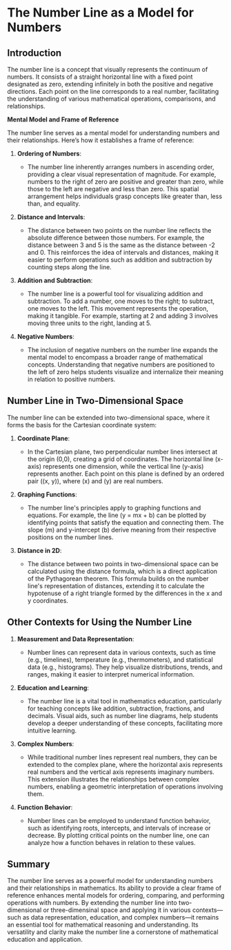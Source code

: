 # The Number Line as a Model for Numbers

## **Introduction**

The number line is a concept that visually represents the continuum of numbers. It consists of a straight horizontal line with a fixed point designated as zero, extending infinitely in both the positive and negative directions. Each point on the line corresponds to a real number, facilitating the understanding of various mathematical operations, comparisons, and relationships.

**Mental Model and Frame of Reference**

The number line serves as a mental model for understanding numbers and their relationships. Here’s how it establishes a frame of reference:

1. **Ordering of Numbers**:

    - The number line inherently arranges numbers in ascending order, providing a clear visual representation of magnitude. For example, numbers to the right of zero are positive and greater than zero, while those to the left are negative and less than zero. This spatial arrangement helps individuals grasp concepts like greater than, less than, and equality.

2. **Distance and Intervals**:

    - The distance between two points on the number line reflects the absolute difference between those numbers. For example, the distance between 3 and 5 is the same as the distance between -2 and 0. This reinforces the idea of intervals and distances, making it easier to perform operations such as addition and subtraction by counting steps along the line.

3. **Addition and Subtraction**:

    - The number line is a powerful tool for visualizing addition and subtraction. To add a number, one moves to the right; to subtract, one moves to the left. This movement represents the operation, making it tangible. For example, starting at 2 and adding 3 involves moving three units to the right, landing at 5.

4. **Negative Numbers**:

    - The inclusion of negative numbers on the number line expands the mental model to encompass a broader range of mathematical concepts. Understanding that negative numbers are positioned to the left of zero helps students visualize and internalize their meaning in relation to positive numbers.

## Number Line in Two-Dimensional Space

The number line can be extended into two-dimensional space, where it forms the basis for the Cartesian coordinate system:

1. **Coordinate Plane**:

    - In the Cartesian plane, two perpendicular number lines intersect at the origin (0,0), creating a grid of coordinates. The horizontal line (x-axis) represents one dimension, while the vertical line (y-axis) represents another. Each point on this plane is defined by an ordered pair \((x, y)\), where \(x\) and \(y\) are real numbers.

2. **Graphing Functions**:

    - The number line's principles apply to graphing functions and equations. For example, the line \(y = mx + b\) can be plotted by identifying points that satisfy the equation and connecting them. The slope \(m\) and y-intercept \(b\) derive meaning from their respective positions on the number lines.

3. **Distance in 2D**:

    - The distance between two points in two-dimensional space can be calculated using the distance formula, which is a direct application of the Pythagorean theorem. This formula builds on the number line's representation of distances, extending it to calculate the hypotenuse of a right triangle formed by the differences in the x and y coordinates.

## Other Contexts for Using the Number Line

1. **Measurement and Data Representation**:

    - Number lines can represent data in various contexts, such as time (e.g., timelines), temperature (e.g., thermometers), and statistical data (e.g., histograms). They help visualize distributions, trends, and ranges, making it easier to interpret numerical information.

2. **Education and Learning**:

    - The number line is a vital tool in mathematics education, particularly for teaching concepts like addition, subtraction, fractions, and decimals. Visual aids, such as number line diagrams, help students develop a deeper understanding of these concepts, facilitating more intuitive learning.

3. **Complex Numbers**:

    - While traditional number lines represent real numbers, they can be extended to the complex plane, where the horizontal axis represents real numbers and the vertical axis represents imaginary numbers. This extension illustrates the relationships between complex numbers, enabling a geometric interpretation of operations involving them.

4. **Function Behavior**:

    - Number lines can be employed to understand function behavior, such as identifying roots, intercepts, and intervals of increase or decrease. By plotting critical points on the number line, one can analyze how a function behaves in relation to these values.

## Summary

The number line serves as a powerful model for understanding numbers and their relationships in mathematics. Its ability to provide a clear frame of reference enhances mental models for ordering, comparing, and performing operations with numbers. By extending the number line into two-dimensional or three-dimensinal space and applying it in various contexts—such as data representation, education, and complex numbers—it remains an essential tool for mathematical reasoning and understanding. Its versatility and clarity make the number line a cornerstone of mathematical education and application.